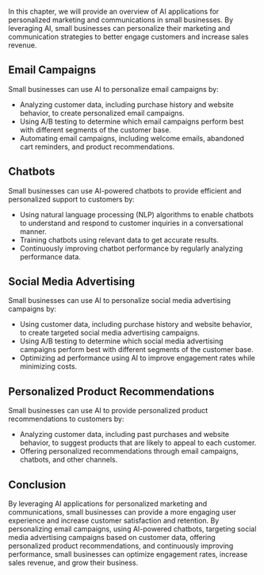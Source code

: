 

In this chapter, we will provide an overview of AI applications for personalized marketing and communications in small businesses. By leveraging AI, small businesses can personalize their marketing and communication strategies to better engage customers and increase sales revenue.

Email Campaigns
---------------

Small businesses can use AI to personalize email campaigns by:

* Analyzing customer data, including purchase history and website behavior, to create personalized email campaigns.
* Using A/B testing to determine which email campaigns perform best with different segments of the customer base.
* Automating email campaigns, including welcome emails, abandoned cart reminders, and product recommendations.

Chatbots
--------

Small businesses can use AI-powered chatbots to provide efficient and personalized support to customers by:

* Using natural language processing (NLP) algorithms to enable chatbots to understand and respond to customer inquiries in a conversational manner.
* Training chatbots using relevant data to get accurate results.
* Continuously improving chatbot performance by regularly analyzing performance data.

Social Media Advertising
------------------------

Small businesses can use AI to personalize social media advertising campaigns by:

* Using customer data, including purchase history and website behavior, to create targeted social media advertising campaigns.
* Using A/B testing to determine which social media advertising campaigns perform best with different segments of the customer base.
* Optimizing ad performance using AI to improve engagement rates while minimizing costs.

Personalized Product Recommendations
------------------------------------

Small businesses can use AI to provide personalized product recommendations to customers by:

* Analyzing customer data, including past purchases and website behavior, to suggest products that are likely to appeal to each customer.
* Offering personalized recommendations through email campaigns, chatbots, and other channels.

Conclusion
----------

By leveraging AI applications for personalized marketing and communications, small businesses can provide a more engaging user experience and increase customer satisfaction and retention. By personalizing email campaigns, using AI-powered chatbots, targeting social media advertising campaigns based on customer data, offering personalized product recommendations, and continuously improving performance, small businesses can optimize engagement rates, increase sales revenue, and grow their business.

